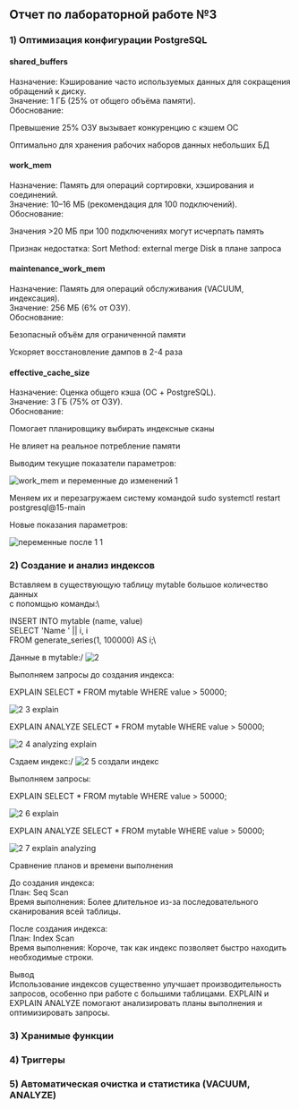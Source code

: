 ## Отчет по лабораторной работе №3

### 1) Оптимизация конфигурации PostgreSQL 

#### shared_buffers 
Назначение: Кэширование часто используемых данных для сокращения обращений к диску.\
Значение: 1 ГБ (25% от общего объёма памяти).\
Обоснование:

Превышение 25% ОЗУ вызывает конкуренцию с кэшем ОС

Оптимально для хранения рабочих наборов данных небольших БД

#### work_mem
Назначение: Память для операций сортировки, хэширования и соединений.\
Значение: 10–16 МБ (рекомендация для 100 подключений).\
Обоснование:

Значения >20 МБ при 100 подключениях могут исчерпать память

Признак недостатка: Sort Method: external merge Disk в плане запроса

#### maintenance_work_mem
Назначение: Память для операций обслуживания (VACUUM, индексация).\
Значение: 256 МБ (6% от ОЗУ).\
Обоснование:

Безопасный объём для ограниченной памяти

Ускоряет восстановление дампов в 2-4 раза

#### effective_cache_size
Назначение: Оценка общего кэша (ОС + PostgreSQL).\
Значение: 3 ГБ (75% от ОЗУ).\
Обоснование:

Помогает планировщику выбирать индексные сканы

Не влияет на реальное потребление памяти


Выводим текущие показатели параметров:

![work_mem и переменные до изменений 1](https://github.com/user-attachments/assets/aa460e85-8d72-4618-9f1c-42119fc92459)

Меняем их и перезагружаем систему командой sudo systemctl restart postgresql@15-main

Новые показания параметров:

![переменные после 1 1](https://github.com/user-attachments/assets/0fdd4c05-2179-48ad-a6e8-876270dd0e4f)



### 2) Создание и анализ индексов

Вставляем в существующую таблицу mytable большое количество данных\
с попомщью команды:\

INSERT INTO mytable (name, value)\
SELECT 'Name ' || i, i\
FROM generate_series(1, 100000) AS i;\

Данные в mytable:/
![2](https://github.com/user-attachments/assets/87b5e3a0-111a-46c2-81e0-cacf5b435181)

Выполняем запросы до создания индекса:

EXPLAIN SELECT * FROM mytable WHERE value > 50000;

![2 3 explain](https://github.com/user-attachments/assets/14a286b1-1224-4666-b0d5-b71a7c8e98b0)

EXPLAIN ANALYZE SELECT * FROM mytable WHERE value > 50000;

![2 4 analyzing explain](https://github.com/user-attachments/assets/5f9ed4b8-919f-4a2d-83fb-57780c5b825b)

Сздаем индекс:/
![2 5 создали индекс](https://github.com/user-attachments/assets/ebf4933f-b227-4267-be7a-3ea828c1e2c7)

Выполняем запросы:

EXPLAIN SELECT * FROM mytable WHERE value > 50000;

![2 6 explain](https://github.com/user-attachments/assets/1a6ba6ef-7cdb-4f25-bacb-bdb907c80ecd)

EXPLAIN ANALYZE SELECT * FROM mytable WHERE value > 50000;

![2 7 explain analyzing](https://github.com/user-attachments/assets/f6f5cd57-6240-4833-88a3-dbda19c381ac)

Сравнение планов и времени выполнения

До создания индекса:\
План: Seq Scan\
Время выполнения: Более длительное из-за последовательного сканирования всей таблицы.

После создания индекса:\
План: Index Scan\
Время выполнения: Короче, так как индекс позволяет быстро находить необходимые строки.

Вывод\
Использование индексов существенно улучшает производительность запросов, особенно при работе с большими таблицами. EXPLAIN и EXPLAIN ANALYZE помогают анализировать планы выполнения и оптимизировать запросы.

### 3) Хранимые функции 




### 4) Триггеры


### 5) Автоматическая очистка и статистика (VACUUM, ANALYZE) 



